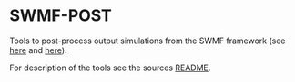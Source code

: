 
# SWMF-POST

Tools to post-process output simulations from the SWMF framework (see 
[here](http://csem.engin.umich.edu/tools/swmf/) and 
[here](https://ccmc.gsfc.nasa.gov/models/modelinfo.php?model=BATS-R-US)).


For description of the tools see the sources [README](src/README.md).


<!--- EOF -->
